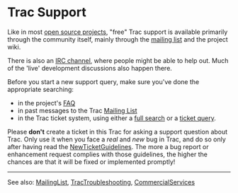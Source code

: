 # Trac Support


Like in most [ open source projects](http://www.opensource.org/), "free" Trac support is available primarily through the community itself, mainly through the [ mailing list](http://trac.edgewall.org/intertrac/MailingList) and the project wiki.


There is also an [ IRC channel](http://trac.edgewall.org/intertrac/IrcChannel), where people might be able to help out. Much of the 'live' development discussions also happen there.


Before you start a new support query, make sure you've done the appropriate searching:

- in the project's [ FAQ](http://trac.edgewall.org/intertrac/TracFaq)
- in past messages to the Trac [ Mailing List](http://blog.gmane.org/gmane.comp.version-control.subversion.trac.general?set_user_css=http%3A%2F%2Fwww.edgewall.com%2Fcss%2Fgmane.css&do_set_user_css=t)
- in the Trac ticket system, using either a [ full search](http://trac.edgewall.org/search?q=&ticket=on&wiki=on) or a [ ticket query](http://trac.edgewall.org/query?summary=~&keywords=~).


Please **don't** create a ticket in this Trac for asking a support question about Trac. Only use it when you face a *real* and *new* bug in Trac, and do so only after having read the [ NewTicketGuidelines](http://trac.edgewall.org/intertrac/NewTicketGuidelines). The more a bug report or enhancement request complies with those guidelines, the higher the chances are that it will be fixed or implemented promptly!

---


See also: [ MailingList](http://trac.edgewall.org/intertrac/MailingList), [ TracTroubleshooting](http://trac.edgewall.org/intertrac/TracTroubleshooting), [ CommercialServices](http://trac.edgewall.org/intertrac/CommercialServices)
